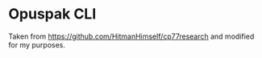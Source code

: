 # Opuspak CLI

Taken from https://github.com/HitmanHimself/cp77research and modified for my purposes.
